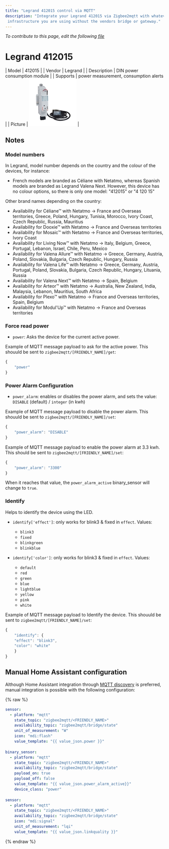 ```yaml
---
title: "Legrand 412015 control via MQTT"
description: "Integrate your Legrand 412015 via Zigbee2mqtt with whatever smart home
 infrastructure you are using without the vendors bridge or gateway."
---
```


*To contribute to this page, edit the following
[file](https://github.com/Koenkk/zigbee2mqtt.io/blob/master/docs/devices/412015.md)*

# Legrand 412015

| Model | 412015  |
| Vendor  | Legrand  |
| Description | DIN power consumption module |
| Supports | power measurement, consumption alerts |
| Picture | ![Legrand 412015](../images/devices/412015.jpg) |

## Notes


### Model numbers
In Legrand, model number depends on the country and the colour of the devices, for instance:

- French models are branded as Céliane with Netatmo, whereas Spanish models are branded as Legrand Valena Next. However, this device has no colour options, so there is only one model: "412015" or "4 120 15"

Other brand names depending on the country:
- Availability for Céliane™ with Netatmo &#8594;     France and Overseas territories, Greece, Poland, Hungary, Tunisia, Morocco, Ivory Coast, Czech Republic, Russia, Mauritius
- Availability for Dooxie™ with Netatmo &#8594;     France and Overseas territories
- Availability for Mosaic™ with Netatmo &#8594;     France and Overseas territories, Ivory Coast
- Availability for Living Now™ with Netatmo &#8594;     Italy, Belgium, Greece, Portugal, Lebanon, Israel, Chile, Peru, Mexico
- Availability for Valena Allure™ with Netatmo &#8594;     Greece, Germany, Austria, Poland, Slovakia, Bulgaria, Czech Republic, Hungary, Russia
- Availability for Valena Life™ with Netatmo &#8594;    Greece, Germany, Austria, Portugal, Poland, Slovakia, Bulgaria, Czech Republic, Hungary, Lituania, Russia
- Availability for Valena Next™ with Netatmo &#8594;    Spain, Belgium
- Availability for Arteor™ with Netatmo &#8594;    Australia, New Zealand, India, Malaysia, Lebanon, Mauritius, South Africa
- Availability for Plexo™ with Netatmo &#8594;    France and Overseas territories, Spain, Belgium
- Availability for Modul'Up™ with Netatmo &#8594;    France and Overseas territories

### Force read power
* `power`: Asks the device for the current active power.

Example of MQTT message payload to ask for the active power. This shouuld be sent to `zigbee2mqtt/[FRIENDLY_NAME]/get`:

```js
{
    "power"
}
```


### Power Alarm Configuration
* `power_alarm`: enables or disables the power alarm, and sets the value: `DISABLE` (default) / `integer` (in kwh)

Example of MQTT message payload to disable the power alarm. This shouuld be sent to `zigbee2mqtt/[FRIENDLY_NAME]/set`:

```js
{
    "power_alarm": "DISABLE"
}
```

Example of MQTT message payload to enable the power alarm at 3.3 kwh. This should be sent to `zigbee2mqtt/[FRIENDLY_NAME]/set`:

```js
{
    "power_alarm": "3300"
}
```

When it reaches that value, the `power_alarm_active` binary_sensor will change to `true`.


### Identify
Helps to identify the device using the LED.

* `identify['effect']`:  only works for blink3 & fixed in `effect`. Values:
    - `blink3`
    - `fixed`
    - `blinkgreen`
    - `blinkblue`

* `identify['color']`:  only works for blink3 & fixed in `effect`. Values:
    - `default`
    - `red`
    - `green`
    - `blue`
    - `lightblue`
    - `yellow`
    - `pink`
    - `white`

Example of MQTT message payload to Identify the device. This shouuld be sent to `zigbee2mqtt/[FRIENDLY_NAME]/set`:

```js
{
    "identify": {
    "effect": "blink3",
    "color": "white"
    }
}
```


## Manual Home Assistant configuration
Although Home Assistant integration through [MQTT discovery](../integration/home_assistant) is preferred,
manual integration is possible with the following configuration:


{% raw %}
```yaml
sensor:
  - platform: "mqtt"
    state_topic: "zigbee2mqtt/<FRIENDLY_NAME>"
    availability_topic: "zigbee2mqtt/bridge/state"
    unit_of_measurement: "W"
    icon: "mdi:flash"
    value_template: "{{ value_json.power }}"

binary_sensor:
  - platform: "mqtt"
    state_topic: "zigbee2mqtt/<FRIENDLY_NAME>"
    availability_topic: "zigbee2mqtt/bridge/state"
    payload_on: true
    payload_off: false
    value_template: "{{ value_json.power_alarm_active}}"
    device_class: "power"

sensor:
  - platform: "mqtt"
    state_topic: "zigbee2mqtt/<FRIENDLY_NAME>"
    availability_topic: "zigbee2mqtt/bridge/state"
    icon: "mdi:signal"
    unit_of_measurement: "lqi"
    value_template: "{{ value_json.linkquality }}"
```
{% endraw %}



